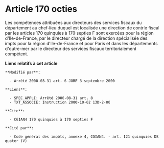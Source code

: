 # Article 170 octies

Les compétences attribuées aux directeurs des services fiscaux du département au chef-lieu duquel est localisée une direction
de contr<cb>le fiscal par les articles 170 quinquies à 170 septies F sont exercées pour la région d'Ile-de-France, par le
directeur chargé de la direction spécialisée des imp<cb>ts pour la région d'Ile-de-France et pour Paris et dans les
départements d'outre-mer par le directeur des services fiscaux territorialement compétent.

</cb></cb>

**Liens relatifs à cet article**

	**Modifié par**:

	  - Arrêté 2000-08-31 art. 6 JORF 3 septembre 2000

	**Liens**:

	  - SPEC_APPLI: Arrêté 2000-08-31 art. 8
	  - TXT_ASSOCIE: Instruction 2000-10-02 13D-2-00

	**Cite**:

	  - CGIAN4 170 quinquies à 170 septies F

	**Cité par**:

	  - Code général des impôts, annexe 4, CGIAN4. - art. 121 quinquies DB quater (V)
